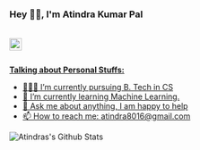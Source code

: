 ### Hey 👋🏽, I'm Atindra Kumar Pal

<br/>


<!--a href="https://twitter.com/Akash250199">
<img align="left" alt="Atindra Kumar Pal | Twitter" width="22px" src="https://cdn.jsdelivr.net/npm/simple-icons@v3/icons/twitter.svg" />
</a>
<a href="https://www.linkedin.com/in/akash-ghosal-b22448197/">
<img align="left" alt="Atindra Kumar Pal | LinkedIn" width="22px" src="https://cdn.jsdelivr.net/npm/simple-icons@v3/icons/linkedin.svg" />
</a-->
<a href="https://www.facebook.com/atindra.pal.376/">
<img align="left" alt="Atindra Kumar Pal | Facebook" width="22px" src="https://cdn.jsdelivr.net/npm/simple-icons@v3/icons/facebook.svg" />
</a-->
<br/>
<br/>

**Talking about Personal Stuffs:**

- 👨🏽‍💻 I’m currently pursuing B. Tech in CS
- 🌱 I’m currently learning Machine Learning.
- 💬 Ask me about anything, I am happy to help
- 📫 How to reach me: atindra8016@gmail.com

![Atindras's Github Stats](https://github-readme-stats.vercel.app/api?username=Atin-123&show_icons=true&hide_border=true)
